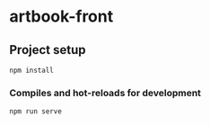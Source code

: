 # artbook-front

## Project setup
```
npm install
```

### Compiles and hot-reloads for development
```
npm run serve
```

